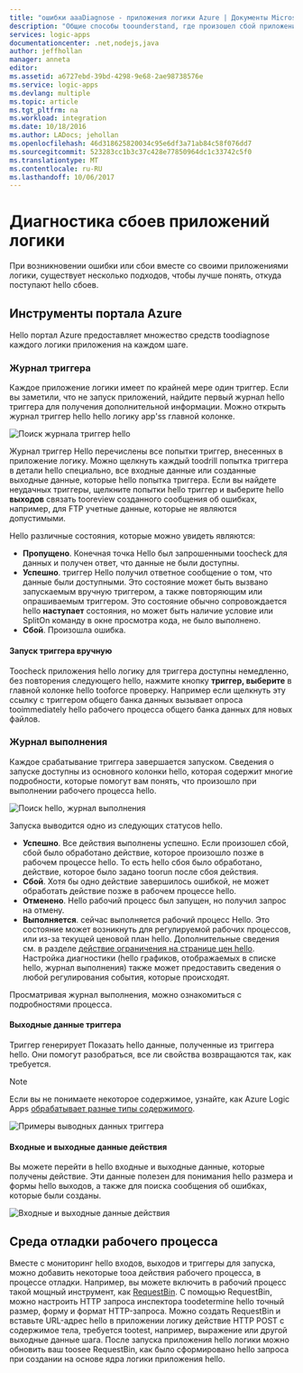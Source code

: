 ```yaml
---
title: "ошибки aaaDiagnose - приложения логики Azure | Документы Microsoft"
description: "Общие способы toounderstand, где произошел сбой приложения логики"
services: logic-apps
documentationcenter: .net,nodejs,java
author: jeffhollan
manager: anneta
editor: 
ms.assetid: a6727ebd-39bd-4298-9e68-2ae98738576e
ms.service: logic-apps
ms.devlang: multiple
ms.topic: article
ms.tgt_pltfrm: na
ms.workload: integration
ms.date: 10/18/2016
ms.author: LADocs; jehollan
ms.openlocfilehash: 46d318625820034c95e6df3a71ab84c58f076dd7
ms.sourcegitcommit: 523283cc1b3c37c428e77850964dc1c33742c5f0
ms.translationtype: MT
ms.contentlocale: ru-RU
ms.lasthandoff: 10/06/2017
---
```

# <a name="diagnose-logic-app-failures"></a>Диагностика сбоев приложений логики
При возникновении ошибки или сбои вместе со своими приложениями логики, существует несколько подходов, чтобы лучше понять, откуда поступают hello сбоев.  

## <a name="azure-portal-tools"></a>Инструменты портала Azure
Hello портал Azure предоставляет множество средств toodiagnose каждого логики приложения на каждом шаге.

### <a name="trigger-history"></a>Журнал триггера

Каждое приложение логики имеет по крайней мере один триггер. Если вы заметили, что не запуск приложений, найдите первый журнал hello триггера для получения дополнительной информации. Можно открыть журнал триггер hello hello логику app'ss главной колонке.

![Поиск журнала триггер hello][1]

Журнал триггер Hello перечислены все попытки триггер, внесенных в приложение логику. Можно щелкнуть каждый toodrill попытка триггера в детали hello специально, все входные данные или созданные выходные данные, которые hello попытка триггера. Если вы найдете неудачных триггеры, щелкните попытки hello триггер и выберите hello **выходов** связать tooreview созданного сообщения об ошибках, например, для FTP учетные данные, которые не являются допустимыми.

Hello различные состояния, которые можно увидеть являются:

* **Пропущено**. Конечная точка Hello был запрошенными toocheck для данных и получен ответ, что данные не были доступны.
* **Успешно**. триггер Hello получил ответное сообщение о том, что данные были доступными. Это состояние может быть вызвано запускаемым вручную триггером, а также повторяющим или опрашиваемым триггером. Это состояние обычно сопровождается hello **наступает** состояния, но может быть наличие условие или SplitOn команду в окне просмотра кода, не было выполнено.
* **Сбой**. Произошла ошибка.

#### <a name="start-a-trigger-manually"></a>Запуск триггера вручную

Toocheck приложения hello логику для триггера доступны немедленно, без повторения следующего hello, нажмите кнопку **триггер, выберите** в главной колонке hello tooforce проверку. Например если щелкнуть эту ссылку с триггером общего банка данных вызывает опроса tooimmediately hello рабочего процесса общего банка данных для новых файлов.

### <a name="run-history"></a>Журнал выполнения

Каждое срабатывание триггера завершается запуском. Сведения о запуске доступны из основного колонки hello, которая содержит многие подробности, которые помогут вам понять, что произошло при выполнении рабочего процесса hello.

![Поиск hello, журнал выполнения][2]

Запуска выводится одно из следующих статусов hello.

* **Успешно**. Все действия выполнены успешно. Если произошел сбой, сбой было обработано действие, которое произошло позже в рабочем процессе hello. То есть hello сбоя было обработано, действие, которое было задано toorun после сбоя действия.
* **Сбой**. Хотя бы одно действие завершилось ошибкой, не может обработать действие позже в рабочем процессе hello.
* **Отменено**. Hello рабочий процесс был запущен, но получил запрос на отмену.
* **Выполняется**. сейчас выполняется рабочий процесс Hello. Это состояние может возникнуть для регулируемой рабочих процессов, или из-за текущей ценовой план hello. Дополнительные сведения см. в разделе [действие ограничения на странице цен hello](https://azure.microsoft.com/pricing/details/app-service/plans/). Настройка диагностики (hello графиков, отображаемых в списке hello, журнал выполнения) также может предоставить сведения о любой регулирования события, которые происходят.

Просматривая журнал выполнения, можно ознакомиться с подробностями процесса.  

#### <a name="trigger-outputs"></a>Выходные данные триггера

Триггер генерирует Показать hello данные, полученные из триггера hello. Они помогут разобраться, все ли свойства возвращаются так, как требуется.

> [!NOTE]
> Если вы не понимаете некоторое содержимое, узнайте, как Azure Logic Apps [обрабатывает разные типы содержимого](../logic-apps/logic-apps-content-type.md).
> 

![Примеры выводных данных триггера][3]

#### <a name="action-inputs-and-outputs"></a>Входные и выходные данные действия

Вы можете перейти в hello входные и выходные данные, которые получены действие. Эти данные полезен для понимания hello размера и формы hello выходов, а также для поиска сообщения об ошибках, которые были созданы.

![Входные и выходные данные действия][4]

## <a name="debug-workflow-runtime"></a>Среда отладки рабочего процесса

Вместе с мониторинг hello входов, выходов и триггеры для запуска, можно добавить некоторые tooa действия рабочего процесса, в процессе отладки. 
Например, вы можете включить в рабочий процесс такой мощный инструмент, как [RequestBin](http://requestb.in). С помощью RequestBin, можно настроить HTTP запроса инспектора toodetermine hello точный размер, форму и формат HTTP-запроса. Можно создать RequestBin и вставьте URL-адрес hello в приложении логику действие HTTP POST с содержимое тела, требуется tootest, например, выражение или другой выходные данные шага. После запуска приложения hello логики можно обновить ваш toosee RequestBin, как было сформировано hello запроса при создании на основе ядра логики приложения hello.

<!-- image references -->
[1]: ./media/logic-apps-diagnosing-failures/triggerhistory.png
[2]: ./media/logic-apps-diagnosing-failures/runhistory.png
[3]: ./media/logic-apps-diagnosing-failures/triggeroutputslink.png
[4]: ./media/logic-apps-diagnosing-failures/actionoutputs.png
